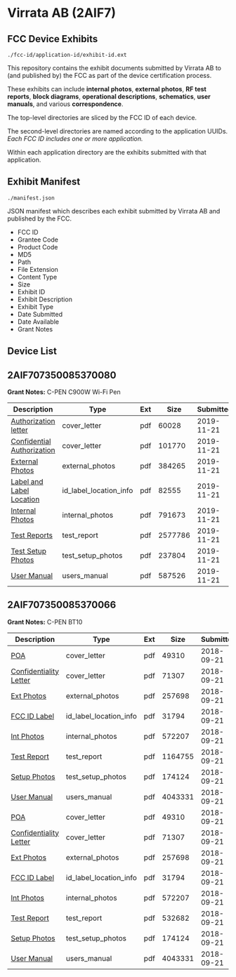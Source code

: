 # Virrata AB (2AIF7)
## FCC Device Exhibits

```
./fcc-id/application-id/exhibit-id.ext
```

This repository contains the exhibit documents submitted by Virrata AB to (and published by) the FCC as part of the device certification process.

These exhibits can include **internal photos**, **external photos**, **RF test reports**, **block diagrams**, **operational descriptions**, **schematics**, **user manuals**, and various **correspondence**.

The top-level directories are sliced by the FCC ID of each device.

The second-level directories are named according to the application UUIDs. *Each FCC ID includes one or more application.*

Within each application directory are the exhibits submitted with that application. 

## Exhibit Manifest

```
./manifest.json
```

JSON manifest which describes each exhibit submitted by Virrata AB and published by the FCC.

- FCC ID
- Grantee Code
- Product Code
- MD5
- Path
- File Extension
- Content Type
- Size
- Exhibit ID
- Exhibit Description
- Exhibit Type
- Date Submitted
- Date Available
- Grant Notes

## Device List
## 2AIF707350085370080
**Grant Notes:** C-PEN C900W Wi-Fi Pen

| Description | Type | Ext | Size | Submitted | Available |
| ----------- | ---- | --- | ---- | --------- | --------- |
| [Authorization letter](2AIF707350085370080/0fe23bbab2693f5a0fd723896343bf10/4524657.pdf) | cover_letter | pdf | 60028 | 2019-11-21 | 2019-11-21 |
| [Confidential Authorization](2AIF707350085370080/0fe23bbab2693f5a0fd723896343bf10/4524658.pdf) | cover_letter | pdf | 101770 | 2019-11-21 | 2019-11-21 |
| [External Photos](2AIF707350085370080/0fe23bbab2693f5a0fd723896343bf10/4524660.pdf) | external_photos | pdf | 384265 | 2019-11-21 | 2019-11-21 |
| [Label and Label Location](2AIF707350085370080/0fe23bbab2693f5a0fd723896343bf10/4524661.pdf) | id_label_location_info | pdf | 82555 | 2019-11-21 | 2019-11-21 |
| [Internal Photos](2AIF707350085370080/0fe23bbab2693f5a0fd723896343bf10/4524662.pdf) | internal_photos | pdf | 791673 | 2019-11-21 | 2019-11-21 |
| [Test Reports](2AIF707350085370080/0fe23bbab2693f5a0fd723896343bf10/4524665.pdf) | test_report | pdf | 2577786 | 2019-11-21 | 2019-11-21 |
| [Test Setup Photos](2AIF707350085370080/0fe23bbab2693f5a0fd723896343bf10/4524666.pdf) | test_setup_photos | pdf | 237804 | 2019-11-21 | 2019-11-21 |
| [User Manual](2AIF707350085370080/0fe23bbab2693f5a0fd723896343bf10/4524667.pdf) | users_manual | pdf | 587526 | 2019-11-21 | 2019-11-21 |
## 2AIF707350085370066
**Grant Notes:** C-PEN BT10

| Description | Type | Ext | Size | Submitted | Available |
| ----------- | ---- | --- | ---- | --------- | --------- |
| [POA](2AIF707350085370066/3730aa4b8458e7798c7bc16d00946f78/4015519.pdf) | cover_letter | pdf | 49310 | 2018-09-21 | 2018-09-21 |
| [Confidentiality Letter](2AIF707350085370066/3730aa4b8458e7798c7bc16d00946f78/4015520.pdf) | cover_letter | pdf | 71307 | 2018-09-21 | 2018-09-21 |
| [Ext Photos](2AIF707350085370066/3730aa4b8458e7798c7bc16d00946f78/4015522.pdf) | external_photos | pdf | 257698 | 2018-09-21 | 2018-09-21 |
| [FCC ID Label](2AIF707350085370066/3730aa4b8458e7798c7bc16d00946f78/4015523.pdf) | id_label_location_info | pdf | 31794 | 2018-09-21 | 2018-09-21 |
| [Int Photos](2AIF707350085370066/3730aa4b8458e7798c7bc16d00946f78/4015524.pdf) | internal_photos | pdf | 572207 | 2018-09-21 | 2018-09-21 |
| [Test Report](2AIF707350085370066/3730aa4b8458e7798c7bc16d00946f78/4015538.pdf) | test_report | pdf | 1164755 | 2018-09-21 | 2018-09-21 |
| [Setup Photos](2AIF707350085370066/3730aa4b8458e7798c7bc16d00946f78/4015539.pdf) | test_setup_photos | pdf | 174124 | 2018-09-21 | 2018-09-21 |
| [User Manual](2AIF707350085370066/3730aa4b8458e7798c7bc16d00946f78/4015529.pdf) | users_manual | pdf | 4043331 | 2018-09-21 | 2018-09-21 |
| [POA](2AIF707350085370066/f9710aa9e387d4802f633879821e2eb7/4015519.pdf) | cover_letter | pdf | 49310 | 2018-09-21 | 2018-09-21 |
| [Confidentiality Letter](2AIF707350085370066/f9710aa9e387d4802f633879821e2eb7/4015520.pdf) | cover_letter | pdf | 71307 | 2018-09-21 | 2018-09-21 |
| [Ext Photos](2AIF707350085370066/f9710aa9e387d4802f633879821e2eb7/4015522.pdf) | external_photos | pdf | 257698 | 2018-09-21 | 2018-09-21 |
| [FCC ID Label](2AIF707350085370066/f9710aa9e387d4802f633879821e2eb7/4015523.pdf) | id_label_location_info | pdf | 31794 | 2018-09-21 | 2018-09-21 |
| [Int Photos](2AIF707350085370066/f9710aa9e387d4802f633879821e2eb7/4015524.pdf) | internal_photos | pdf | 572207 | 2018-09-21 | 2018-09-21 |
| [Test Report](2AIF707350085370066/f9710aa9e387d4802f633879821e2eb7/4015527.pdf) | test_report | pdf | 532682 | 2018-09-21 | 2018-09-21 |
| [Setup Photos](2AIF707350085370066/f9710aa9e387d4802f633879821e2eb7/4015528.pdf) | test_setup_photos | pdf | 174124 | 2018-09-21 | 2018-09-21 |
| [User Manual](2AIF707350085370066/f9710aa9e387d4802f633879821e2eb7/4015529.pdf) | users_manual | pdf | 4043331 | 2018-09-21 | 2018-09-21 |

